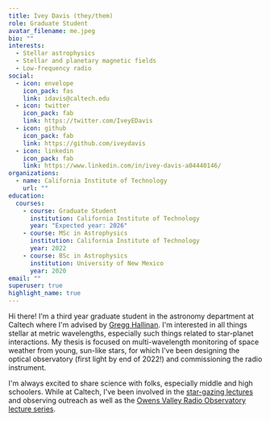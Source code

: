 ```yaml
---
title: Ivey Davis (they/them)
role: Graduate Student
avatar_filename: me.jpeg
bio: ""
interests:
  - Stellar astrophysics
  - Stellar and planetary magnetic fields
  - Low-frequency radio
social:
  - icon: envelope
    icon_pack: fas
    link: idavis@caltech.edu
  - icon: twitter
    icon_pack: fab
    link: https://twitter.com/IveyEDavis
  - icon: github
    icon_pack: fab
    link: https://github.com/iveydavis
  - icon: linkedin
    icon_pack: fab
    link: https://www.linkedin.com/in/ivey-davis-a04440146/
organizations:
  - name: California Institute of Technology
    url: ""
education:
  courses:
    - course: Graduate Student
      institution: California Institute of Technology
      year: "Expected year: 2026"
    - course: MSc in Astrophysics
      institution: California Institute of Technology
      year: 2022
    - course: BSc in Astrophysics
      institution: University of New Mexico
      year: 2020
email: ""
superuser: true
highlight_name: true
---
```

Hi there! I'm a third year graduate student in the astronomy department at Caltech where I'm advised by [Gregg Hallinan](https://pma.caltech.edu/people/gregg-w-hallinan). I'm interested in all things stellar at metric wavelengths, especially such things related to star-planet interactions. My thesis is focused on multi-wavelength monitoring of space weather from young, sun-like stars, for which I've been designing the optical observatory (first light by end of 2022!) and commissioning the radio instrument.

I'm always excited to share science with folks, especially middle and high schoolers. While at Caltech, I've been involved in the [star-gazing lectures](https://www.youtube.com/watch?v=w8bZ7fBSmrA) and observing outreach as well as the [Owens Valley Radio Observatory](https://bishopvisitor.com/event/astronomy-lecture-series-cosmic-acoustics/) [lecture series](https://docs.google.com/presentation/d/1l73D4THHIxnWU40V0MQCLqNjcmZDG8wEX5XNsSXFR8Y/edit?usp=sharing).